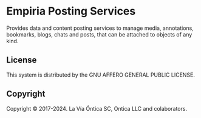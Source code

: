 ﻿# Empiria Posting Services

Provides data and content posting services to manage media, annotations, bookmarks, blogs, chats and posts, that can be attached to objects of any kind.

## License

This system is distributed by the GNU AFFERO GENERAL PUBLIC LICENSE.

## Copyright

Copyright © 2017-2024. La Vía Óntica SC, Ontica LLC and colaborators.
